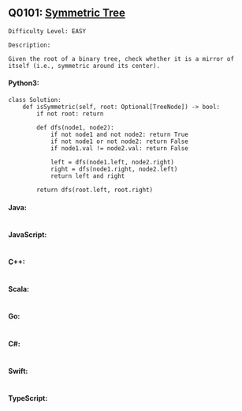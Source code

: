 ## Q0101: [Symmetric Tree](https://leetcode.com/problems/symmetric-tree/)

```
Difficulty Level: EASY
```

```
Description:

Given the root of a binary tree, check whether it is a mirror of itself (i.e., symmetric around its center).
```

#### Python3:

```
class Solution:
    def isSymmetric(self, root: Optional[TreeNode]) -> bool:
        if not root: return

        def dfs(node1, node2):
            if not node1 and not node2: return True
            if not node1 or not node2: return False
            if node1.val != node2.val: return False

            left = dfs(node1.left, node2.right)
            right = dfs(node1.right, node2.left)
            return left and right

        return dfs(root.left, root.right)
```

#### Java:

```

```

#### JavaScript:

```

```

#### C++:

```

```

#### Scala:

```

```

#### Go:

```

```

#### C#:

```

```

#### Swift:

```

```

#### TypeScript:

```

```